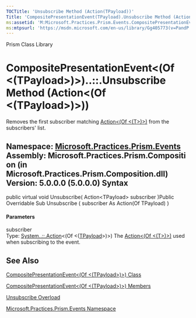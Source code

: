 ```yaml
---
TOCTitle: 'Unsubscribe Method (Action(TPayload))'
Title: 'CompositePresentationEvent(TPayload).Unsubscribe Method (Action(TPayload)) (Microsoft.Practices.Prism.Events)'
ms:assetid: 'M:Microsoft.Practices.Prism.Events.CompositePresentationEvent\`1.Unsubscribe(System.Action{\`0})'
ms:mtpsurl: 'https://msdn.microsoft.com/en-us/library/Gg405773(v=PandP.50)'
---
```


Prism Class Library

CompositePresentationEvent&lt;(Of &lt;(TPayload&gt;)&gt;)..::.Unsubscribe Method (Action&lt;(Of &lt;(TPayload&gt;)&gt;))
========================================================================================================================

Removes the first subscriber matching [Action&lt;(Of &lt;(T&gt;)&gt;)](http://msdn2.microsoft.com/en-us/library/018hxwa8) from the subscribers' list.

**Namespace:** [Microsoft.Practices.Prism.Events](https://msdn.microsoft.com/n:microsoft.practices.prism.events)
**Assembly:** Microsoft.Practices.Prism.Composition (in Microsoft.Practices.Prism.Composition.dll) Version: 5.0.0.0 (5.0.0.0)
Syntax
------

<span id="syntaxToggle"></span>public virtual void Unsubscribe( Action&lt;TPayload&gt; subscriber )Public Overridable Sub Unsubscribe ( subscriber As Action(Of TPayload) )
#### Parameters

subscriber  
Type: [System..::.Action](http://msdn2.microsoft.com/en-us/library/018hxwa8)&lt;(Of &lt;([TPayload](https://msdn.microsoft.com/t:microsoft.practices.prism.events.compositepresentationevent%601)&gt;)&gt;)
The [Action&lt;(Of &lt;(T&gt;)&gt;)](http://msdn2.microsoft.com/en-us/library/018hxwa8) used when subscribing to the event.

See Also
--------

<span id="seeAlsoToggle"></span>
[CompositePresentationEvent&lt;(Of &lt;(TPayload&gt;)&gt;) Class](https://msdn.microsoft.com/t:microsoft.practices.prism.events.compositepresentationevent%601)

[CompositePresentationEvent&lt;(Of &lt;(TPayload&gt;)&gt;) Members](https://msdn.microsoft.com/allmembers.t:microsoft.practices.prism.events.compositepresentationevent%601)

[Unsubscribe Overload](https://msdn.microsoft.com/overload:microsoft.practices.prism.events.compositepresentationevent%601.unsubscribe)

[Microsoft.Practices.Prism.Events Namespace](https://msdn.microsoft.com/n:microsoft.practices.prism.events)
